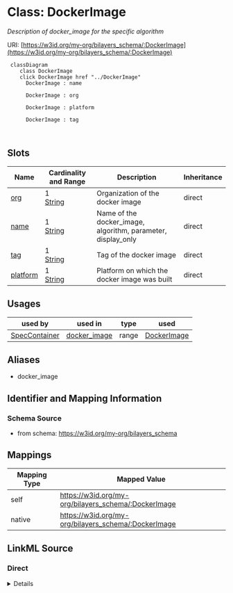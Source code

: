 

# Class: DockerImage


_Description of docker_image for the specific algorithm_





URI: [https://w3id.org/my-org/bilayers_schema/:DockerImage](https://w3id.org/my-org/bilayers_schema/:DockerImage)






```mermaid
 classDiagram
    class DockerImage
    click DockerImage href "../DockerImage"
      DockerImage : name
        
      DockerImage : org
        
      DockerImage : platform
        
      DockerImage : tag
        
      
```




<!-- no inheritance hierarchy -->


## Slots

| Name | Cardinality and Range | Description | Inheritance |
| ---  | --- | --- | --- |
| [org](org.md) | 1 <br/> [String](String.md) | Organization of the docker image | direct |
| [name](name.md) | 1 <br/> [String](String.md) | Name of the docker_image, algorithm, parameter, display_only | direct |
| [tag](tag.md) | 1 <br/> [String](String.md) | Tag of the docker image | direct |
| [platform](platform.md) | 1 <br/> [String](String.md) | Platform on which the docker image was built | direct |





## Usages

| used by | used in | type | used |
| ---  | --- | --- | --- |
| [SpecContainer](SpecContainer.md) | [docker_image](docker_image.md) | range | [DockerImage](DockerImage.md) |




## Aliases


* docker_image



## Identifier and Mapping Information







### Schema Source


* from schema: https://w3id.org/my-org/bilayers_schema




## Mappings

| Mapping Type | Mapped Value |
| ---  | ---  |
| self | https://w3id.org/my-org/bilayers_schema/:DockerImage |
| native | https://w3id.org/my-org/bilayers_schema/:DockerImage |







## LinkML Source

<!-- TODO: investigate https://stackoverflow.com/questions/37606292/how-to-create-tabbed-code-blocks-in-mkdocs-or-sphinx -->

### Direct

<details>
```yaml
name: DockerImage
description: Description of docker_image for the specific algorithm
from_schema: https://w3id.org/my-org/bilayers_schema
aliases:
- docker_image
slots:
- org
- name
- tag
- platform

```
</details>

### Induced

<details>
```yaml
name: DockerImage
description: Description of docker_image for the specific algorithm
from_schema: https://w3id.org/my-org/bilayers_schema
aliases:
- docker_image
attributes:
  org:
    name: org
    description: Organization of the docker image
    from_schema: https://w3id.org/my-org/bilayers_schema
    rank: 1000
    alias: org
    owner: DockerImage
    domain_of:
    - DockerImage
    range: string
    required: true
  name:
    name: name
    description: Name of the docker_image, algorithm, parameter, display_only
    from_schema: https://w3id.org/my-org/bilayers_schema
    rank: 1000
    alias: name
    owner: DockerImage
    domain_of:
    - AbstractWorkflowDetails
    - AbstractUserInterface
    - ExecFunction
    - DockerImage
    - TypeAlgorithmFromCitation
    range: string
    required: true
  tag:
    name: tag
    description: Tag of the docker image
    from_schema: https://w3id.org/my-org/bilayers_schema
    rank: 1000
    alias: tag
    owner: DockerImage
    domain_of:
    - DockerImage
    range: string
    required: true
  platform:
    name: platform
    description: Platform on which the docker image was built
    from_schema: https://w3id.org/my-org/bilayers_schema
    rank: 1000
    alias: platform
    owner: DockerImage
    domain_of:
    - DockerImage
    range: string
    required: true

```
</details>